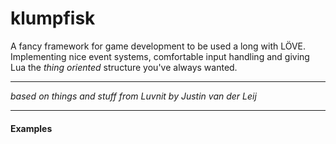 klumpfisk
===

A fancy framework for game development to be used a long with LÖVE. Implementing nice event systems, comfortable input handling and giving Lua the *thing oriented* structure you've always wanted.

---
*based on things and stuff from Luvnit by Justin van der Leij*

---
#### <i class="icon-file"></i> Examples
